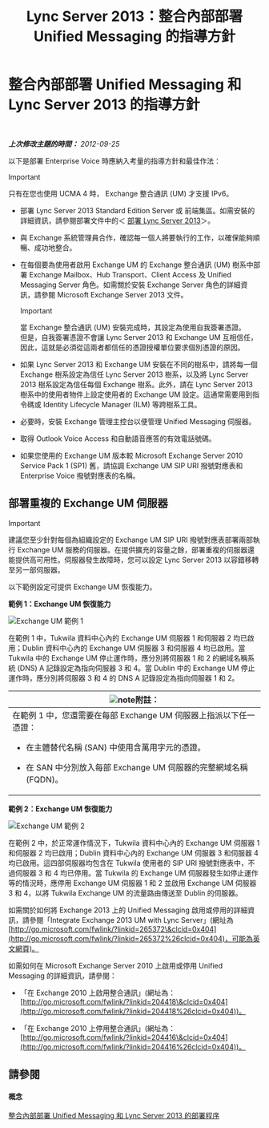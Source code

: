 ﻿---
title: Lync Server 2013：整合內部部署 Unified Messaging 的指導方針
TOCTitle: 整合內部部署 Unified Messaging 和 Lync Server 的指導方針
ms:assetid: 829ac017-6907-40f9-be22-787a28eae0ac
ms:mtpsurl: https://technet.microsoft.com/zh-tw/library/Gg398656(v=OCS.15)
ms:contentKeyID: 49291501
ms.date: 08/10/2015
mtps_version: v=OCS.15
ms.translationtype: HT
---

# 整合內部部署 Unified Messaging 和 Lync Server 2013 的指導方針

 

_**上次修改主題的時間：** 2012-09-25_

以下是部署 Enterprise Voice 時應納入考量的指導方針和最佳作法：

> [!IMPORTANT]  
> 只有在您也使用 UCMA 4 時， Exchange 整合通訊 (UM) 才支援 IPv6。



  - 部署 Lync Server 2013 Standard Edition Server 或 前端集區。如需安裝的詳細資訊，請參閱部署文件中的＜ [部署 Lync Server 2013](lync-server-2013-deploying-lync-server.md)＞。

  - 與 Exchange 系統管理員合作，確認每一個人將要執行的工作，以確保能夠順暢、成功地整合。

  - 在每個要為使用者啟用 Exchange UM 的 Exchange 整合通訊 (UM) 樹系中部署 Exchange Mailbox、Hub Transport、Client Access 及 Unified Messaging Server 角色。如需關於安裝 Exchange Server 角色的詳細資訊，請參閱 Microsoft Exchange Server 2013 文件。
    
    > [!IMPORTANT]  
    > 當 Exchange 整合通訊 (UM) 安裝完成時，其設定為使用自我簽署憑證。<br />
    > 但是，自我簽署憑證不會讓 Lync Server 2013 和 Exchange UM 互相信任，因此，這就是必須從這兩者都信任的憑證授權單位要求個別憑證的原因。


  - 如果 Lync Server 2013 和 Exchange UM 安裝在不同的樹系中，請將每一個 Exchange 樹系設定為信任 Lync Server 2013 樹系，以及將 Lync Server 2013 樹系設定為信任每個 Exchange 樹系。此外，請在 Lync Server 2013 樹系中的使用者物件上設定使用者的 Exchange UM 設定。這通常需要用到指令碼或 Identity Lifecycle Manager (ILM) 等跨樹系工具。

  - 必要時，安裝 Exchange 管理主控台以便管理 Unified Messaging 伺服器。

  - 取得 Outlook Voice Access 和自動語音應答的有效電話號碼。

  - 如果您使用的 Exchange UM 版本較 Microsoft Exchange Server 2010 Service Pack 1 (SP1) 舊，請協調 Exchange UM SIP URI 撥號對應表和 Enterprise Voice 撥號對應表的名稱。

## 部署重複的 Exchange UM 伺服器

> [!IMPORTANT]  
> 建議您至少針對每個為組織設定的 Exchange UM SIP URI 撥號對應表部署兩部執行 Exchange UM 服務的伺服器。在提供擴充的容量之餘，部署重複的伺服器還能提供高可用性。伺服器發生故障時，您可以設定 Lync Server 2013 以容錯移轉至另一部伺服器。



以下範例設定可提供 Exchange UM 恢復能力。

**範例 1：Exchange UM 恢復能力**

![Exchange UM 範例 1](images/Gg398656.3644b847-0847-4550-a989-e3fc51de5c4b(OCS.15).jpg "Exchange UM 範例 1")

在範例 1 中，Tukwila 資料中心內的 Exchange UM 伺服器 1 和伺服器 2 均已啟用；Dublin 資料中心內的 Exchange UM 伺服器 3 和伺服器 4 均已啟用。當 Tukwila 中的 Exchange UM 停止運作時，應分別將伺服器 1 和 2 的網域名稱系統 (DNS) A 記錄設定為指向伺服器 3 和 4。當 Dublin 中的 Exchange UM 停止運作時，應分別將伺服器 3 和 4 的 DNS A 記錄設定為指向伺服器 1 和 2。

<table>
<colgroup>
<col style="width: 100%" />
</colgroup>
<thead>
<tr class="header">
<th><img src="images/Gg398811.note(OCS.15).gif" title="note" alt="note" />附註：</th>
</tr>
</thead>
<tbody>
<tr class="odd">
<td>在範例 1 中，您還需要在每部 Exchange UM 伺服器上指派以下任一憑證：
<ul>
<li><p>在主體替代名稱 (SAN) 中使用含萬用字元的憑證。</p></li>
<li><p>在 SAN 中分別放入每部 Exchange UM 伺服器的完整網域名稱 (FQDN)。</p></li>
</ul></td>
</tr>
</tbody>
</table>


**範例 2：Exchange UM 恢復能力**

![Exchange UM 範例 2](images/Gg398656.15754273-306e-448d-b258-84bc2936a2e8(OCS.15).jpg "Exchange UM 範例 2")

在範例 2 中，於正常運作情況下，Tukwila 資料中心內的 Exchange UM 伺服器 1 和伺服器 2 均已啟用；Dublin 資料中心內的 Exchange UM 伺服器 3 和伺服器 4 均已啟用。這四部伺服器均包含在 Tukwila 使用者的 SIP URI 撥號對應表中，不過伺服器 3 和 4 均已停用。當 Tukwila 的 Exchange UM 伺服器發生如停止運作等的情況時，應停用 Exchange UM 伺服器 1 和 2 並啟用 Exchange UM 伺服器 3 和 4，以將 Tukwila Exchange UM 的流量路由傳送至 Dublin 的伺服器。

如需關於如何將 Exchange 2013 上的 Unified Messaging 啟用或停用的詳細資訊，請參閱「Integrate Exchange 2013 UM with Lync Server」(網址為 [http://go.microsoft.com/fwlink/?linkid=265372\&clcid=0x404](http://go.microsoft.com/fwlink/?linkid=265372%26clcid=0x404)，可能為英文網頁)。

如需如何在 Microsoft Exchange Server 2010 上啟用或停用 Unified Messaging 的詳細資訊，請參閱：

  - 「在 Exchange 2010 上啟用整合通訊」(網址為： [http://go.microsoft.com/fwlink/?linkid=204418\&clcid=0x404](http://go.microsoft.com/fwlink/?linkid=204418%26clcid=0x404))。

  - 「在 Exchange 2010 上停用整合通訊」(網址為： [http://go.microsoft.com/fwlink/?linkid=204416\&clcid=0x404](http://go.microsoft.com/fwlink/?linkid=204416%26clcid=0x404))。

## 請參閱

#### 概念

[整合內部部署 Unified Messaging 和 Lync Server 2013 的部署程序](lync-server-2013-deployment-process-for-integrating-on-premises-unified-messaging.md)

